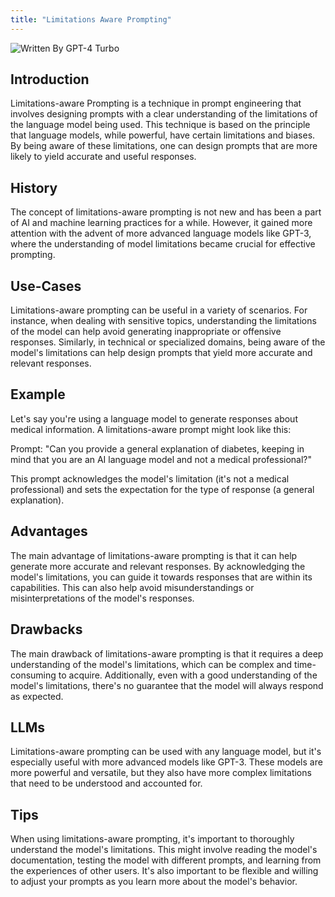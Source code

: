 ```yaml
---
title: "Limitations Aware Prompting"
---
```


![Written By GPT-4 Turbo](https://img.shields.io/badge/Written%20By-GPT--4%20Turbo-5A5A5A?style=for-the-badge&logo=openai&logoColor=white)

## Introduction

Limitations-aware Prompting is a technique in prompt engineering that involves designing prompts with a clear understanding of the limitations of the language model being used. This technique is based on the principle that language models, while powerful, have certain limitations and biases. By being aware of these limitations, one can design prompts that are more likely to yield accurate and useful responses.

## History

The concept of limitations-aware prompting is not new and has been a part of AI and machine learning practices for a while. However, it gained more attention with the advent of more advanced language models like GPT-3, where the understanding of model limitations became crucial for effective prompting.

## Use-Cases

Limitations-aware prompting can be useful in a variety of scenarios. For instance, when dealing with sensitive topics, understanding the limitations of the model can help avoid generating inappropriate or offensive responses. Similarly, in technical or specialized domains, being aware of the model's limitations can help design prompts that yield more accurate and relevant responses.

## Example

Let's say you're using a language model to generate responses about medical information. A limitations-aware prompt might look like this:

Prompt: "Can you provide a general explanation of diabetes, keeping in mind that you are an AI language model and not a medical professional?"

This prompt acknowledges the model's limitation (it's not a medical professional) and sets the expectation for the type of response (a general explanation).

## Advantages

The main advantage of limitations-aware prompting is that it can help generate more accurate and relevant responses. By acknowledging the model's limitations, you can guide it towards responses that are within its capabilities. This can also help avoid misunderstandings or misinterpretations of the model's responses.

## Drawbacks

The main drawback of limitations-aware prompting is that it requires a deep understanding of the model's limitations, which can be complex and time-consuming to acquire. Additionally, even with a good understanding of the model's limitations, there's no guarantee that the model will always respond as expected.

## LLMs

Limitations-aware prompting can be used with any language model, but it's especially useful with more advanced models like GPT-3. These models are more powerful and versatile, but they also have more complex limitations that need to be understood and accounted for.

## Tips

When using limitations-aware prompting, it's important to thoroughly understand the model's limitations. This might involve reading the model's documentation, testing the model with different prompts, and learning from the experiences of other users. It's also important to be flexible and willing to adjust your prompts as you learn more about the model's behavior.